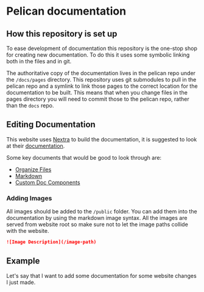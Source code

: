 # Pelican documentation

## How this repository is set up

To ease development of documentation this repository is the one-stop shop for creating new documentation. To do this 
it uses some symbolic linking both in the files and in git. 

The authoritative copy of the documentation lives in the pelican repo under the `/docs/pages` directory. This repository
uses git submodules to pull in the pelican repo and a symlink to link those pages to the correct location for the
documentation to be built. This means that when you change files in the pages directory you will need to commit those to 
the pelican repo, rather than the `docs` repo.

## Editing Documentation

This website uses [Nextra](https://nextra.site/) to build the documentation, it is suggested to look at their
[documentation](https://nextra.site/docs).

Some key documents that would be good to look through are:
- [Organize Files](https://nextra.site/docs/guide/organize-files)
- [Markdown](https://nextra.site/docs/guide/markdown)
- [Custom Doc Components](https://nextra.site/docs/guide/built-ins)

### Adding Images

All images should be added to the `/public` folder. You can add them into the documentation by using the markdown image
syntax. All the images are served from website root so make sure not to let the image paths collide with the website. 

```markdown
![Image Description](/image-path)
```

## Example 

Let's say that I want to add some documentation for some website changes I just made. 

